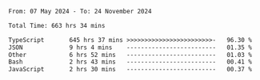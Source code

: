 
<!--START_SECTION:waka-->

```txt
From: 07 May 2024 - To: 24 November 2024

Total Time: 663 hrs 34 mins

TypeScript       645 hrs 37 mins >>>>>>>>>>>>>>>>>>>>>>>>-   96.30 %
JSON             9 hrs 4 mins    -------------------------   01.35 %
Other            6 hrs 52 mins   -------------------------   01.03 %
Bash             2 hrs 43 mins   -------------------------   00.41 %
JavaScript       2 hrs 30 mins   -------------------------   00.37 %
```

<!--END_SECTION:waka-->

<!--

### Hi there 👋
**Iam-cesar/Iam-cesar** is a ✨ _special_ ✨ repository because its `README.md` (this file) appears on your GitHub profile.

Here are some ideas to get you started:

- 🔭 I’m currently working on ...
- 🌱 I’m currently learning ...
- 👯 I’m looking to collaborate on ...
- 🤔 I’m looking for help with ...
- 💬 Ask me about ...
- 📫 How to reach me: ...
- 😄 Pronouns: ...
- ⚡ Fun fact: ...
-->
